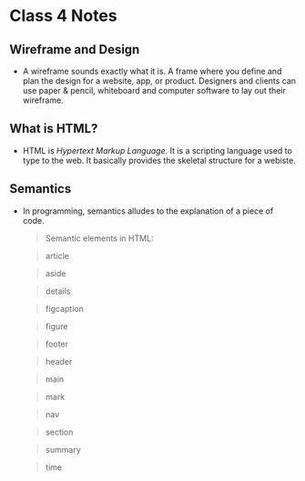 # Class 4 Notes

## Wireframe and Design

* A wireframe sounds exactly what it is. A frame where you define and plan the design for a website, app, or product. Designers and clients can use paper & pencil, whiteboard and computer software to lay out their wireframe.  

## What is HTML?

* HTML is *Hypertext Markup Language*. It is a scripting language used to type to the web. It basically provides the skeletal structure for a webiste. 

## Semantics

* In programming, semantics alludes to the explanation of a piece of code.

    >Semantic elements in HTML:

    > article

    > aside

    > details

    > figcaption

    > figure

    > footer

    > header

    > main

    > mark

    > nav

    > section

    > summary

    > time
